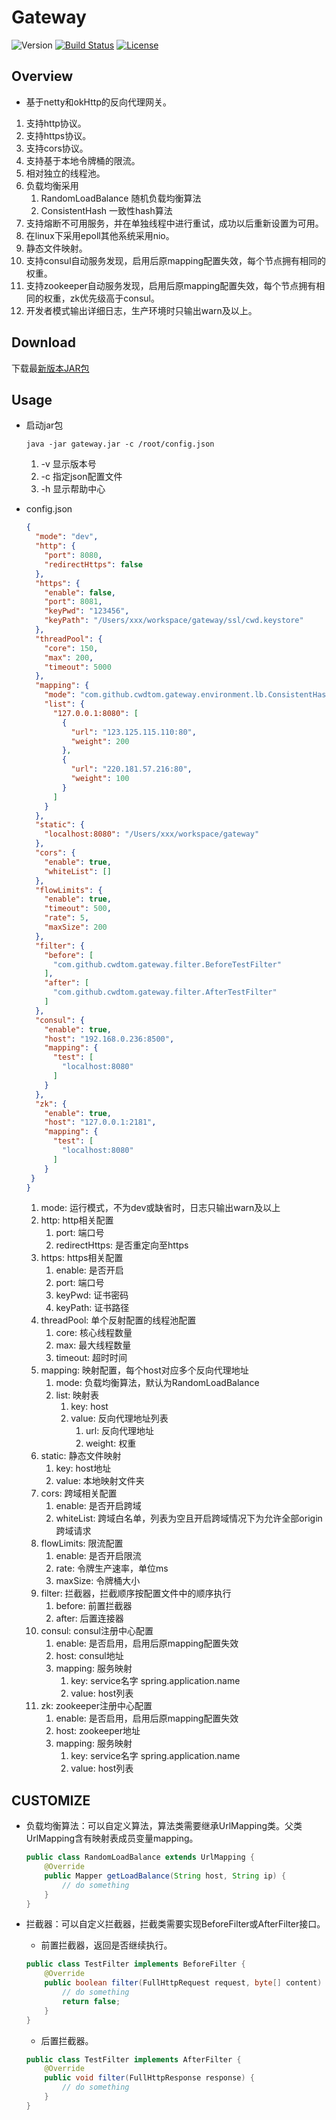 # Gateway

![Version](https://img.shields.io/badge/version-3.1.0-green.svg)
[![Build Status](https://travis-ci.org/cwdtom/gateway.svg?branch=master)](https://travis-ci.org/cwdtom/gateway)
[![License](https://img.shields.io/badge/license-MIT-blue.svg)](http://opensource.org/licenses/MIT)

## Overview
- 基于netty和okHttp的反向代理网关。
1. 支持http协议。
1. 支持https协议。
1. 支持cors协议。
1. 支持基于本地令牌桶的限流。
1. 相对独立的线程池。
1. 负载均衡采用
    1. RandomLoadBalance 随机负载均衡算法
    1. ConsistentHash 一致性hash算法
1. 支持熔断不可用服务，并在单独线程中进行重试，成功以后重新设置为可用。
1. 在linux下采用epoll其他系统采用nio。
1. 静态文件映射。
1. 支持consul自动服务发现，启用后原mapping配置失效，每个节点拥有相同的权重。
1. 支持zookeeper自动服务发现，启用后原mapping配置失效，每个节点拥有相同的权重，zk优先级高于consul。
1. 开发者模式输出详细日志，生产环境时只输出warn及以上。

## Download

下载最[新版本JAR包](https://github.com/cwdtom/gateway/releases/download/3.1.0/gateway-3.1.0.jar)

## Usage

- 启动jar包
    ```shell
    java -jar gateway.jar -c /root/config.json
    ```
    1. -v 显示版本号
    1. -c 指定json配置文件
    1. -h 显示帮助中心
    
- config.json
    ```json
    {
      "mode": "dev",
      "http": {
        "port": 8080,
        "redirectHttps": false
      },
      "https": {
        "enable": false,
        "port": 8081,
        "keyPwd": "123456",
        "keyPath": "/Users/xxx/workspace/gateway/ssl/cwd.keystore"
      },
      "threadPool": {
        "core": 150,
        "max": 200,
        "timeout": 5000
      },
      "mapping": {
        "mode": "com.github.cwdtom.gateway.environment.lb.ConsistentHash",
        "list": {
          "127.0.0.1:8080": [
            {
              "url": "123.125.115.110:80",
              "weight": 200
            },
            {
              "url": "220.181.57.216:80",
              "weight": 100
            }
          ]
        }
      },
      "static": {
        "localhost:8080": "/Users/xxx/workspace/gateway"
      },
      "cors": {
        "enable": true,
        "whiteList": []
      },
      "flowLimits": {
        "enable": true,
        "timeout": 500,
        "rate": 5,
        "maxSize": 200
      },
      "filter": {
        "before": [
          "com.github.cwdtom.gateway.filter.BeforeTestFilter"
        ],
        "after": [
          "com.github.cwdtom.gateway.filter.AfterTestFilter"
        ]
      },
      "consul": {
        "enable": true,
        "host": "192.168.0.236:8500",
        "mapping": {
          "test": [
            "localhost:8080"
          ]
        }
      },
      "zk": {
        "enable": true,
        "host": "127.0.0.1:2181",
        "mapping": {
          "test": [
            "localhost:8080"
          ]
        }
     }
    }
    ```
    1. mode: 运行模式，不为dev或缺省时，日志只输出warn及以上
    1. http: http相关配置
        1. port: 端口号
        1. redirectHttps: 是否重定向至https
    1. https: https相关配置
        1. enable: 是否开启
        1. port: 端口号
        1. keyPwd: 证书密码
        1. keyPath: 证书路径
    1. threadPool: 单个反射配置的线程池配置
        1. core: 核心线程数量
        1. max: 最大线程数量
        1. timeout: 超时时间
    1. mapping: 映射配置，每个host对应多个反向代理地址
        1. mode: 负载均衡算法，默认为RandomLoadBalance
        1. list: 映射表
            1. key: host
            1. value: 反向代理地址列表
                1. url: 反向代理地址
                1. weight: 权重
    1. static: 静态文件映射
        1. key: host地址
        1. value: 本地映射文件夹
    1. cors: 跨域相关配置
        1. enable: 是否开启跨域
        1. whiteList: 跨域白名单，列表为空且开启跨域情况下为允许全部origin跨域请求
    1. flowLimits: 限流配置
        1. enable: 是否开启限流
        1. rate: 令牌生产速率，单位ms
        1. maxSize: 令牌桶大小
    1. filter: 拦截器，拦截顺序按配置文件中的顺序执行
        1. before: 前置拦截器
        1. after: 后置连接器
    1. consul: consul注册中心配置
        1. enable: 是否启用，启用后原mapping配置失效
        1. host: consul地址
        1. mapping: 服务映射
            1. key: service名字 spring.application.name
            1. value: host列表
    1. zk: zookeeper注册中心配置
        1. enable: 是否启用，启用后原mapping配置失效
        1. host: zookeeper地址
        1. mapping: 服务映射
            1. key: service名字 spring.application.name
            1. value: host列表

## CUSTOMIZE

- 负载均衡算法：可以自定义算法，算法类需要继承UrlMapping类。父类UrlMapping含有映射表成员变量mapping。

    ```java
    public class RandomLoadBalance extends UrlMapping {
        @Override
        public Mapper getLoadBalance(String host, String ip) {
            // do something
        }
    }
    ```
    
- 拦截器：可以自定义拦截器，拦截类需要实现BeforeFilter或AfterFilter接口。

    - 前置拦截器，返回是否继续执行。
    
    ```java
    public class TestFilter implements BeforeFilter {
        @Override
        public boolean filter(FullHttpRequest request, byte[] content) {
            // do something
            return false;
        }
    }
    ```
    
    - 后置拦截器。
    
    ```java
    public class TestFilter implements AfterFilter {  
        @Override
        public void filter(FullHttpResponse response) {
            // do something
        }
    }
    ```